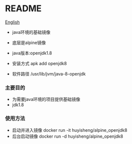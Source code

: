 # README #

[English](https://github.com/haosenwei/alpine_openjdk8/blob/master/README_en.md)

* java环境的基础镜像

* 底层是alpine镜像
* java版本:openjdk1.8
* 安装方式 apk add openjdk8
* 软件路径 /usr/lib/jvm/java-8-openjdk

### 主要目的 ###

* 为需要java环境的项目提供基础镜像
* jdk1.8

### 使用方法 ###

* 启动并进入镜像 docker run -it huyisheng/alpine_openjdk8
* 后台启动镜像 docker run -d huyisheng/alpine_openjdk8